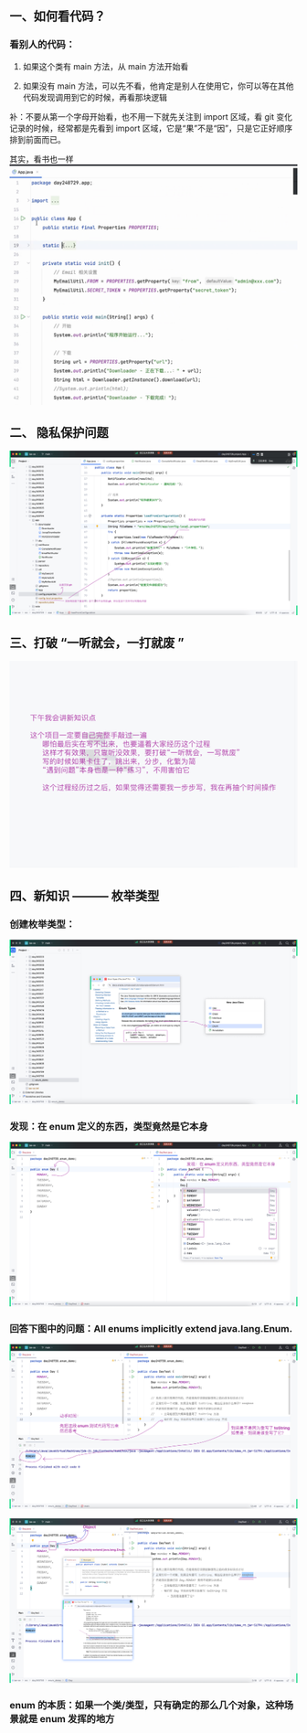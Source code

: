 ## 一、如何看代码？

### 看别人的代码：

1. 如果这个类有 main 方法，从 main 方法开始看

2. 如果没有 main 方法，可以先不看，他肯定是别人在使用它，你可以等在其他代码发现调用到它的时候，再看那块逻辑  

补：不要从第一个字母开始看，也不用一下就先关注到 import 区域，看 git 变化记录的时候，经常都是先看到 import 区域，它是“果”不是“因”，只是它正好顺序排到前面而已。  
  
其实，看书也一样  
![img.png](img%2Fimg.png)

## 二、 隐私保护问题  

![img1.png](img%2Fimg1.png)

## 三、打破 “一听就会，一打就废 ”  

![img2.png](img%2Fimg2.png)

## 四、新知识 ——— 枚举类型
 
### 创建枚举类型：  

![img3.png](img%2Fimg3.png)

### 发现：在 enum 定义的东西，类型竟然是它本身  

![img4.png](img%2Fimg4.png)  

### 回答下图中的问题：All enums implicitly extend java.lang.Enum.    

![img5.png](img%2Fimg5.png)

![img6.png](img%2Fimg6.png)

### enum 的本质：如果一个类/类型，只有确定的那么几个对象，这种场景就是 enum 发挥的地方  



